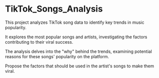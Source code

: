 # TikTok_Songs_Analysis

This project analyzes TikTok song data to identify key trends in music popularity.  

It explores the most popular songs and artists, investigating the factors contributing to their viral success.  

The analysis delves into the "why" behind the trends, examining potential reasons for these songs' popularity on the platform.

Propose the factors that should be used in the artist's songs to make them viral.

